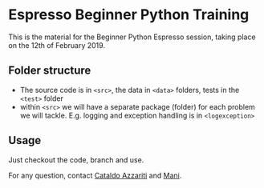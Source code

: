 # Espresso Beginner Python Training
This is the material for the Beginner Python Espresso session, taking place on the 12th of February 2019.


 
## Folder structure
* The source code is in `<src>`, the data in `<data>` folders, tests in the `<test>` folder
* within `<src>` we will have a separate package (folder) for each problem we will tackle. E.g. logging and exception handling is in `<logexception>`


## Usage
Just checkout the code, branch and use.

For any question, contact [Cataldo Azzariti](cataldo.azzariti@sapient.com) and [Mani](manimegalai.jaganathan@sapient.com).
